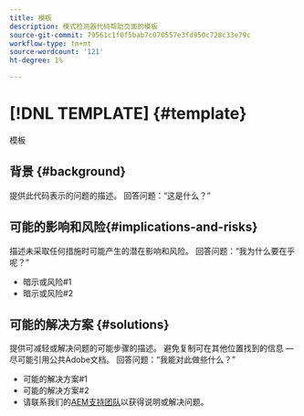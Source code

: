 ```yaml
---
title: 模板
description: 模式检测器代码帮助页面的模板
source-git-commit: 79561c1f0f5bab7c070557e3fd950c728c33e79c
workflow-type: tm+mt
source-wordcount: '121'
ht-degree: 1%

---
```



# [!DNL TEMPLATE] {#template}

模板

## 背景 {#background}

提供此代码表示的问题的描述。
回答问题：“这是什么？”

## 可能的影响和风险{#implications-and-risks}

描述未采取任何措施时可能产生的潜在影响和风险。
回答问题：“我为什么要在乎呢？”

* 暗示或风险#1
* 暗示或风险#2

## 可能的解决方案 {#solutions}

提供可减轻或解决问题的可能步骤的描述。 避免复制可在其他位置找到的信息 — 尽可能引用公共Adobe文档。
回答问题：“我能对此做些什么？”

* 可能的解决方案#1
* 可能的解决方案#2
* 请联系我们的[AEM支持团队](https://helpx.adobe.com/enterprise/using/support-for-experience-cloud.html)以获得说明或解决问题。
